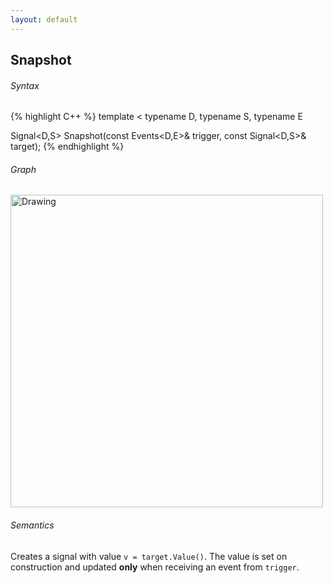 ```yaml
---
layout: default
---
```

## Snapshot
###### Syntax
{% highlight C++ %}
template
<
    typename D,
    typename S,
    typename E
>
Signal<D,S> Snapshot(const Events<D,E>& trigger, const Signal<D,S>& target);
{% endhighlight %}

###### Graph
<img src="{{ site.url }}/images/flow_snapshot.png" alt="Drawing" width="500px"/>

###### Semantics
Creates a signal with value `v = target.Value()`.
The value is set on construction and updated **only** when receiving an event from `trigger`.